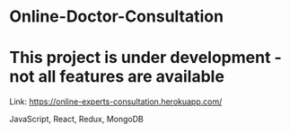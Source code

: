 # Online-Doctor-Consultation

# This project is under development - not all features are available

Link:
https://online-experts-consultation.herokuapp.com/







JavaScript, React, Redux, MongoDB
